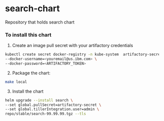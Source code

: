 # search-chart
Repository that holds search chart

### To install this chart

1. Create an image pull secret with your artifactory credentials
  ```bash
  kubectl create secret docker-registry -n kube-system  artifactory-secret --docker-server=hyc-cloud-private-integration-docker-local.artifactory.swg-devops.com \
  --docker-username=<youremail@us.ibm.com> \
  --docker-password=<ARTIFACTORY_TOKEN>
  ```
2. Package the chart:
  ```bash
  make local
  ```
3. Install the chart
  ```bash
  helm upgrade --install search \
  --set global.pullSecret=artifactory-secret \
  --set global.tillerIntegration.user=admin \
  repo/stable/search-99.99.99.tgz --tls
  ```